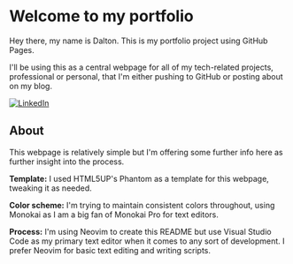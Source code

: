 # Welcome to my portfolio
Hey there, my name is Dalton. This is my portfolio project using GitHub Pages.

I'll be using this as a central webpage for all of my tech-related projects, professional or personal, that I'm either pushing to GitHub or posting about on my blog.

[![LinkedIn][linkedin-shield]][linkedin-url]

## About
This webpage is relatively simple but I'm offering some further info here as further insight into the process.

**Template:** I used HTML5UP's Phantom as a template for this webpage, tweaking it as needed.

**Color scheme:** I'm trying to maintain consistent colors throughout, using Monokai as I am a big fan of Monokai Pro for text editors.

**Process:** I'm using Neovim to create this README but use Visual Studio Code as my primary text editor when it comes to any sort of development. I prefer Neovim for basic text editing and writing scripts.

[linkedin-shield]: https://img.shields.io/badge/LinkedIn-daltonwood-eeca6c
[linkedin-url]: https://linkedin.com/in/daltonwood
